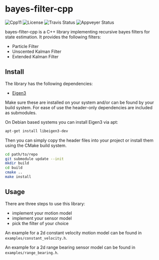 # bayes-filter-cpp

![Cpp11](https://img.shields.io/badge/C%2B%2B-11-blue.svg)
![License](https://img.shields.io/packagist/l/doctrine/orm.svg)
![Travis Status](https://travis-ci.org/Rookfighter/bayes-filter-cpp.svg?branch=master)
![Appveyer Status](https://ci.appveyor.com/api/projects/status/kb1lydcuywyurj5r?svg=true)

bayes-filter-cpp is a C++ library implementing recursive bayes filters for state estimation. It provides the following filters:

* Particle Filter
* Unscented Kalman Filter
* Extended Kalman Filter

## Install

The library has the following dependencies:

* [Eigen3](https://eigen.tuxfamily.org/index.php?title=Main_Page)

Make sure these are installed on your system and/or can be found by your build
system. For ease of use the header-only dependencies are included as
submodules.

On Debian based systems you can install Eigen3 via apt:

```bash
apt-get install libeigen3-dev
```

Then you can simply copy the header files into your project or install
them using the CMake build system.

```bash
cd path/to/repo
git submodule update --init
mkdir build
cd build
cmake ..
make install
```

## Usage

There are three steps to use this library:

* implement your motion model
* implement your sensor model
* pick the filter of your choice

An example for a 2d constant velocity motion model can be found
in ```examples/constant_velocity.h```.

An example for a 2d range bearing sensor model can be found
in ```examples/range_bearing.h```.

